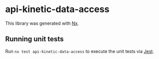 # api-kinetic-data-access

This library was generated with [Nx](https://nx.dev).

## Running unit tests

Run `nx test api-kinetic-data-access` to execute the unit tests via [Jest](https://jestjs.io).
